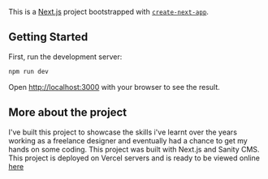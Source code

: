 This is a [Next.js](https://nextjs.org/) project bootstrapped with [`create-next-app`](https://github.com/vercel/next.js/tree/canary/packages/create-next-app).

## Getting Started

First, run the development server:

```bash
npm run dev
```

Open [http://localhost:3000](http://localhost:3000) with your browser to see the result.


## More about the project

I've built this project to showcase the skills i've learnt over the years working as a freelance designer and eventually had a chance to get my hands on some coding. 
This project was built with Next.js and Sanity CMS. 
This project is deployed on Vercel servers and is ready to be viewed online [here](https://sanity-showcase-portfolio.vercel.app/)
